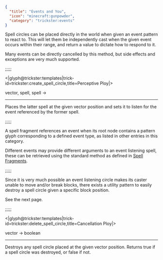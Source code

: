```json
{
  "title": "Events and You",
  "icon": "minecraft:gunpowder",
  "category": "trickster:events"
}
```

Spell circles can be placed directly in the world when given an event pattern to react to.
This will let them be independently cast when the given event occurs within their range,
and return a value to dictate how to respond to it.


Many events can be directly cancelled by this method, 
but side effects and exceptions are very much supported.

;;;;;

<|glyph@trickster:templates|trick-id=trickster:create_spell_circle,title=Perceptive Ploy|>

vector, spell, spell ->

---

Places the latter spell at the given vector position and sets it 
to listen for the event referenced by the former spell.

;;;;;

A spell fragment references an event when its root node contains a 
pattern glyph corresponding to a defined event type, as listed in other entries in this category.


Different events may provide different arguments to an event listening spell,
these can be retrieved using the standard method as defined in [Spell Fragments](^trickster:functions).

;;;;;

Since it is very much possible an event listening circle makes its caster unable to move and/or break blocks,
there exists a utility pattern to easily destroy a spell circle given a specific block position.


See the next page.

;;;;;

<|glyph@trickster:templates|trick-id=trickster:delete_spell_circle,title=Cancellation Ploy|>

vector -> boolean

---

Destroys any spell circle placed at the given vector position.
Returns true if a spell circle was destroyed, or false if not.
